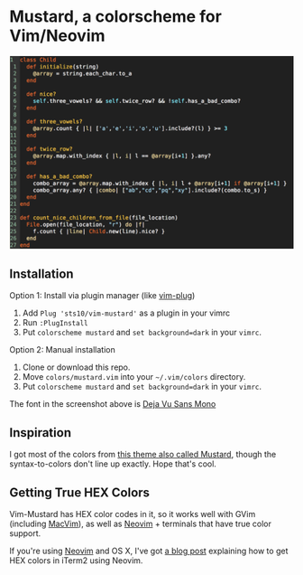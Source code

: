 # Mustard, a colorscheme for Vim/Neovim

![Mustard, iTerm2, Neovim, Ruby](mustard_ruby.png)

## Installation

Option 1: Install via plugin manager (like [vim-plug](https://github.com/junegunn/vim-plug))

1. Add `Plug 'sts10/vim-mustard'` as a plugin in your vimrc
2. Run `:PlugInstall`
3. Put `colorscheme mustard` and `set background=dark` in your `vimrc`. 

Option 2: Manual installation

1. Clone or download this repo.
2. Move `colors/mustard.vim` into your `~/.vim/colors` directory. 
3. Put `colorscheme mustard` and `set background=dark` in your `vimrc`. 

The font in the screenshot above is [Deja Vu Sans Mono](http://dejavu-fonts.org/wiki/Download)

## Inspiration

I got most of the colors from [this theme also called Mustard](https://github.com/panrafal/mustard-theme), though the syntax-to-colors don't line up exactly. Hope that's cool.

## Getting True HEX Colors

Vim-Mustard has HEX color codes in it, so it works well with GVim (including [MacVim](https://github.com/macvim-dev/macvim/releases/)), as well as [Neovim](https://github.com/neovim/neovim) + terminals that have true color support. 

If you're using [Neovim](https://github.com/neovim/neovim) and OS X, I've got [a blog post](http://sts10.github.io/blog/2015/10/24/true-hex-colors-with-neovim-and-iterm2/) explaining how to get HEX colors in iTerm2 using Neovim.
